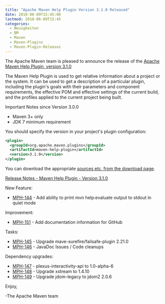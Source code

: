 ```yaml
---
title: "Apache Maven Help Plugin Version 3.1.0 Released"
date: 2018-06-09T15:45:00
lastmod: 2018-06-09T15:45
categories:
  - Neuigkeiten
  - BM
  - Maven
  - Maven-Plugins
  - Maven-Plugin-Releases
---
```

The Apache Maven team is pleased to announce the release of the 
[Apache Maven Help Plugin, version 3.1.0](https://maven.apache.org/plugins/maven-help-plugin/)

The Maven Help Plugin is used to get relative information about a project or
the system. It can be used to get a description of a particular plugin,
including the plugin's goals with their parameters and component requirements,
the effective POM and effective settings of the current build, and the profiles
applied to the current project being built.

Important Notes since Version 3.0.0

 * Maven 3+ only
 * JDK 7 minimum requirement
 

You should specify the version in your project's plugin configuration:

```xml
<plugin>
  <groupId>org.apache.maven.plugins</groupId>
  <artifactId>maven-help-plugin</artifactId>
  <version>3.1.0</version>
</plugin>
```

You can download the appropriate [sources etc. from the download page](https://maven.apache.org/plugins/maven-help-plugin/download.cgi).
 

<!-- more -->

[Release Notes - Maven Help Plugin - Version 3.1.0](https://issues.apache.org/jira/secure/ReleaseNote.jspa?projectId=12317522&version=12343004)

New Feature:

 * [MPH-144](https://issues.apache.org/jira/browse/MPH-144) - Add ability to print mvn help:evaluate output to stdout in quiet mode

Improvement:

 * [MPH-151](https://issues.apache.org/jira/browse/MPH-151) - Add documentation information for GitHub

Tasks:

 * [MPH-145](https://issues.apache.org/jira/browse/MPH-145) - Upgrade mave-surefire/failsafe-plugin 2.21.0
 * [MPH-146](https://issues.apache.org/jira/browse/MPH-146) - JavaDoc Issues / Code cleanups

Dependency upgrades:

 * [MPH-147](https://issues.apache.org/jira/browse/MPH-147) - plexus-interactivity-api to 1.0-alpha-6
 * [MPH-148](https://issues.apache.org/jira/browse/MPH-148) - Upgrade xstream to 1.4.10
 * [MPH-149](https://issues.apache.org/jira/browse/MPH-149) - Upgrade jdom-legacy to jdom2 2.0.6

Enjoy,

-The Apache Maven team

